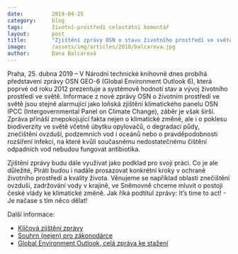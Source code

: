 ```yaml
---
date:         2019-04-25
category:     blog
tags:         životní-prostředí celostátní komentář
layout:       post
title:        "Zjištění zprávy OSN o stavu životního prostředí ve světě jsou alarmující"
image:        /assets/img/articles/2018/balcarova.jpg
author:       Dana Balcarová
---
```



Praha, 25. dubna 2019 – V Národní technické knihovně dnes probíhá představení zprávy OSN GEO-6 (Global Environment Outlook 6), která poprvé od roku 2012 prezentuje a systémově hodnotí stav a vývoj životního prostředí ve světě. Informace z nové zprávy OSN o životním prostředí ve světě jsou stejně alarmující jako loňská zjištění klimatického panelu OSN IPCC (Intergovernmental Panel on Climate Change), záběr je však širší. Zpráva přináší znepokojující fakta nejen o klimatické změně, ale i o poklesu biodiverzity ve světě včetně úbytku opylovačů, o degradaci půdy, znečištění ovzduší, podzemních vod i oceánů nebo o pravděpodobnosti rozšíření infekcí, na které kvůli současnému nedostatečnému čištění odpadních vod nebudou fungovat antibiotika.

Zjištění zprávy budu dále využívat jako podklad pro svoji práci. Co je ale důležité, Piráti budou i nadále prosazovat konkrétní kroky v ochraně životního prostředí a kvality života. Věnujeme se například oblasti znečištění ovzduší, zadržování vody v krajině, ve Sněmovně chceme mluvit o postoji české vlády ke klimatické změně. Jak říká podtitul zprávy: It’s time to act! - Je načase s tím něco dělat!


Další informace:

* [Klíčová zjištění zprávy](https://wedocs.unep.org/bitstream/handle/20.500.11822/27692/GEO6_Key_Messages.pdf?sequence=1&isAllowed=y)
* [Souhrn (nejen) pro zákonodárce](https://wedocs.unep.org/bitstream/handle/20.500.11822/27652/GEO6SPM_EN.pdf?sequence=1&isAllowed=y)
* [Global Environment Outlook, celá zpráva ke stažení](https://www.unenvironment.org/global-environment-outlook)

